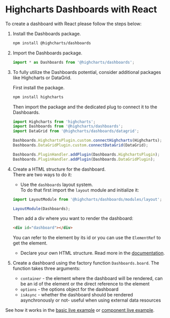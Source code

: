 Highcharts Dashboards with React
===

To create a dashboard with React please follow the steps below: <br>

1. Install the Dashboards package.

    ```bash
    npm install @highcharts/dashboards
    ```

2. Import the Dashboards package.

    ```typescript
    import * as Dashboards from '@highcharts/dashboards';
    ```

3. To fully utilize the Dashboards potential, consider additional packages like Highcharts or DataGrid.

    First install the package.
    ```bash
    npm install highcharts
    ```

    Then import the package and the dedicated plug to connect it to the Dashboards.

    ```typescript
    import Highcharts from 'highcharts';
    import Dashboards from '@highcharts/dashboards';
    import DataGrid from '@highcharts/dashboards/datagrid';

    Dashboards.HighchartsPlugin.custom.connectHighcharts(Highcharts);
    Dashboards.DataGridPlugin.custom.connectDataGrid(DataGrid);

    Dashboards.PluginHandler.addPlugin(Dashboards.HighchartsPlugin);
    Dashboards.PluginHandler.addPlugin(Dashboards.DataGridPlugin);
    ```

4. Create a HTML structure for the dashboard.  
There are two ways to do it:
    - Use the `dashboards` layout system.  
    To do that first import the `layout` module and initialize it:
    ```typescript
    import LayoutModule from '@highcharts/dashboards/modules/layout';

    LayoutModule(Dashboards);
    ```
    Then add a div where you want to render the dashboard:
    ```html
    <div id="dashboard"></div>
    ```

    You can refer to the element by its id or you can use the `ElementRef` to get the element.
    - Declare your own HTML structure. Read more in the [documentation](https://www.highcharts.com/docs/dashboards/layout-description).

5. Create a dashboard using the factory function `Dashboards.board`. The function takes three arguments:
    - `container` - the element where the dashboard will be rendered, can be an id of the element or the direct reference to the element
    - `options` - the options object for the dashboard
    - `isAsync` - whether the dashboard should be rendered asynchronously or not- useful when using external data resources

See how it works in the [basic live example](https://stackblitz.com/edit/stackblitz-starters-xn8e17)
or [component live example](https://stackblitz.com/edit/stackblitz-starters-sx8crk).

